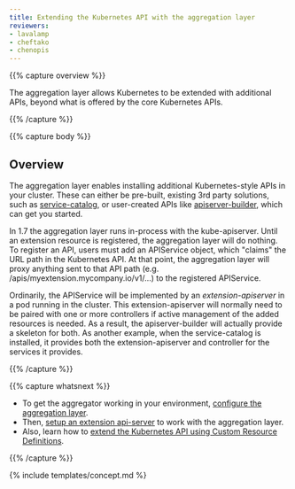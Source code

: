 ```yaml
---
title: Extending the Kubernetes API with the aggregation layer
reviewers:
- lavalamp
- cheftako
- chenopis
---
```


{{% capture overview %}}

The aggregation layer allows Kubernetes to be extended with additional APIs, beyond what is offered by the core Kubernetes APIs. 

{{% /capture %}}

{{% capture body %}}

## Overview

The aggregation layer enables installing additional Kubernetes-style APIs in your cluster. These can either be pre-built, existing 3rd party solutions, such as [service-catalog](https://github.com/kubernetes-incubator/service-catalog/blob/master/README.md), or user-created APIs like [apiserver-builder](https://github.com/kubernetes-incubator/apiserver-builder/blob/master/README.md), which can get you started.

In 1.7 the aggregation layer runs in-process with the kube-apiserver. Until an extension resource is registered, the aggregation layer will do nothing. To register an API, users must add an APIService object, which "claims" the URL path in the Kubernetes API. At that point, the aggregation layer will proxy anything sent to that API path (e.g. /apis/myextension.mycompany.io/v1/…) to the registered APIService. 

Ordinarily, the APIService will be implemented by an *extension-apiserver* in a pod running in the cluster. This extension-apiserver will normally need to be paired with one or more controllers if active management of the added resources is needed. As a result, the apiserver-builder will actually provide a skeleton for both. As another example, when the service-catalog is installed, it provides both the extension-apiserver and controller for the services it provides.

{{% /capture %}}

{{% capture whatsnext %}}

* To get the aggregator working in your environment, [configure the aggregation layer](/docs/tasks/access-kubernetes-api/configure-aggregation-layer/).
* Then, [setup an extension api-server](/docs/tasks/access-kubernetes-api/setup-extension-api-server/) to work with the aggregation layer.
* Also, learn how to [extend the Kubernetes API using Custom Resource Definitions](/docs/tasks/access-kubernetes-api/extend-api-custom-resource-definitions/).

{{% /capture %}}

{% include templates/concept.md %}
